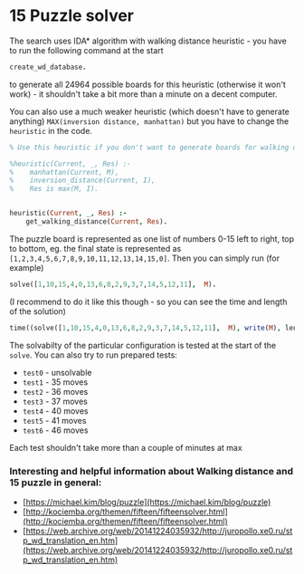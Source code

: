 # 15 Puzzle solver

The search uses IDA* algorithm with walking distance heuristic - you have to run the following command at the start
```prolog
create_wd_database.
```
to generate all 24964 possible boards for this heuristic (otherwise it won't work) - it shouldn't take a bit more than a minute on a decent computer.

You can also use a much weaker heuristic (which doesn't have to generate anything) `MAX(inversion distance, manhattan)` but you have to change the `heuristic` in the code.

```prolog
% Use this heuristic if you don't want to generate boards for walking distance heuristic

%heuristic(Current, _, Res) :-
%    manhattan(Current, M),
%    inversion_distance(Current, I),
%    Res is max(M, I).


heuristic(Current, _, Res) :-
    get_walking_distance(Current, Res).
```

The puzzle board is represented as one list of numbers 0-15 left to right, top to bottom, eg. the final state is represented as `[1,2,3,4,5,6,7,8,9,10,11,12,13,14,15,0]`.
Then you can simply run (for example)
```prolog
solve([1,10,15,4,0,13,6,8,2,9,3,7,14,5,12,11],  M).
```
(I recommend to do it like this though - so you can see the time and length of the solution)
```prolog
time((solve([1,10,15,4,0,13,6,8,2,9,3,7,14,5,12,11],  M), write(M), length(M,L))).
```

The solvabilty of the particular configuration is tested at the start of the `solve`.
You can also try to run prepared tests:
- `test0` - unsolvable
- `test1` - 35 moves
- `test2` - 36 moves
- `test3` - 37 moves
- `test4` - 40 moves
- `test5` - 41 moves
- `test6` - 46 moves

Each test shouldn't take more than a couple of minutes at max

### Interesting and helpful information about Walking distance and 15 puzzle in general:

- [https://michael.kim/blog/puzzle](https://michael.kim/blog/puzzle)
- [http://kociemba.org/themen/fifteen/fifteensolver.html](http://kociemba.org/themen/fifteen/fifteensolver.html)
- [https://web.archive.org/web/20141224035932/http://juropollo.xe0.ru/stp_wd_translation_en.htm](https://web.archive.org/web/20141224035932/http://juropollo.xe0.ru/stp_wd_translation_en.htm)
